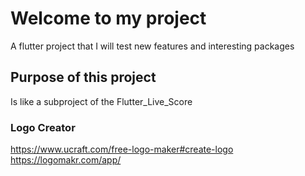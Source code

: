 # Welcome to my project

A flutter project that I will test new features and interesting packages

## Purpose of this project

Is like a subproject of the Flutter_Live_Score

### Logo Creator

https://www.ucraft.com/free-logo-maker#create-logo  
https://logomakr.com/app/